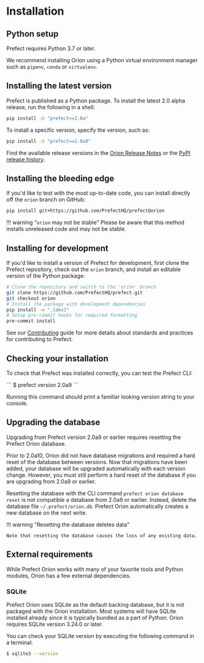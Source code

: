 # Installation

## Python setup

Prefect requires Python 3.7 or later.

We recommend installing Orion using a Python virtual environment manager such as `pipenv`, `conda` or `virtualenv`.

## Installing the latest version

Prefect is published as a Python package. To install the latest 2.0 alpha release, run the following in a shell:

```bash
pip install -U "prefect>=2.0a"
```

To install a specific version, specify the version, such as:

```bash
pip install -U "prefect==2.0a9"
```

Find the available release versions in the [Orion Release Notes](https://github.com/PrefectHQ/prefect/blob/orion/RELEASE-NOTES.md) or the [PyPI release history](https://pypi.org/project/prefect/#history).

## Installing the bleeding edge

If you'd like to test with the most up-to-date code, you can install directly off the `orion` branch on GitHub:

```bash
pip install git+https://github.com/PrefectHQ/prefect@orion
```

!!! warning "`orion` may not be stable"
    Please be aware that this method installs unreleased code and may not be stable.

## Installing for development

If you'd like to install a version of Prefect for development, first clone the Prefect repository, check out the `orion` branch,
and install an editable version of the Python package:

```bash
# Clone the repository and switch to the 'orion' branch
git clone https://github.com/PrefectHQ/prefect.git
git checkout orion
# Install the package with development dependencies
pip install -e ".[dev]"
# Setup pre-commit hooks for required formatting
pre-commit install
```

See our [Contributing](/contributing/overview/) guide for more details about standards and practices for contributing to Prefect.

## Checking your installation

To check that Prefect was installed correctly, you can test the Prefect CLI:

<div class="termy">
```
$ prefect version
2.0a9
```
</div>

Running this command should print a familiar looking version string to your console.

## Upgrading the database

Upgrading from Prefect version 2.0a9 or earlier requires resetting the Prefect Orion database. 

Prior to 2.0a10, Orion did not have database migrations and required a hard reset of the database between versions. Now that migrations have been added, your database will be upgraded automatically with each version change. However, you must still perform a hard reset of the database if you are upgrading from 2.0a9 or earlier.

Resetting the database with the CLI command `prefect orion database reset` is not compatible a database from 2.0a9 or earlier. Instead, delete the database file `~/.prefect/orion.db`. Prefect Orion automatically creates a new database on the next write.

!!! warning "Resetting the database deletes data"

    Note that resetting the database causes the loss of any existing data. 

## External requirements

While Prefect Orion works with many of your favorite tools and Python modules, Orion has a few external dependencies.

### SQLite

Prefect Orion uses SQLite as the default backing database, but it is not packaged with the Orion installation. Most systems will have SQLite installed already since it is typically bundled as a part of Python. Orion requires SQLite version 3.24.0 or later.

You can check your SQLite version by executing the following command in a terminal:

```bash
$ sqlite3 --version
```